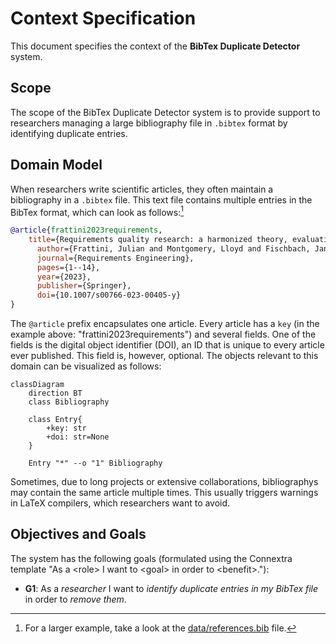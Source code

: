 # Context Specification

This document specifies the context of the **BibTex Duplicate Detector** system.

## Scope

The scope of the BibTex Duplicate Detector system is to provide support to researchers managing a large bibliography file in `.bibtex` format by identifying duplicate entries.

## Domain Model

When researchers write scientific articles, they often maintain a bibliography in a `.bibtex` file.
This text file contains multiple entries in the BibTex format, which can look as follows:[^1]

```bibtex
@article{frattini2023requirements,
	title={Requirements quality research: a harmonized theory, evaluation, and roadmap},
	  author={Frattini, Julian and Montgomery, Lloyd and Fischbach, Jannik and Mendez, Daniel and Fucci, Davide and Unterkalmsteiner, Michael},
	  journal={Requirements Engineering},
	  pages={1--14},
	  year={2023},
	  publisher={Springer},
	  doi={10.1007/s00766-023-00405-y}
}
```

The `@article` prefix encapsulates one article.
Every article has a `key` (in the example above: "frattini2023requirements") and several fields.
One of the fields is the digital object identifier (DOI), an ID that is unique to every article ever published.
This field is, however, optional.
The objects relevant to this domain can be visualized as follows:

```mermaid
classDiagram
    direction BT
    class Bibliography

    class Entry{
        +key: str
        +doi: str=None
    }

    Entry "*" --o "1" Bibliography
```

Sometimes, due to long projects or extensive collaborations, bibliographys may contain the same article multiple times.
This usually triggers warnings in LaTeX compilers, which researchers want to avoid.

## Objectives and Goals

The system has the following goals (formulated using the Connextra template "As a \<role\> I want to \<goal\> in order to \<benefit\>."):

- **G1**: As a _researcher_ I want to _identify duplicate entries in my BibTex file_ in order to _remove them_.

[^1]: For a larger example, take a look at the [data/references.bib](../data/references.bib) file.